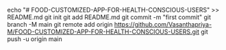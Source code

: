 echo "# FOOD-CUSTOMIZED-APP-FOR-HEALTH-CONSCIOUS-USERS" >> README.md
git init
git add README.md
git commit -m "first commit"
git branch -M main
git remote add origin https://github.com/Vasanthapriya-M/FOOD-CUSTOMIZED-APP-FOR-HEALTH-CONSCIOUS-USERS.git
git push -u origin main
